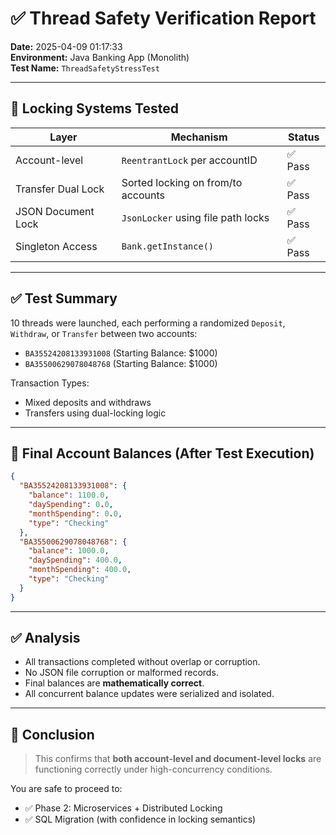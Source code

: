 # ✅ Thread Safety Verification Report

**Date:** 2025-04-09 01:17:33  
**Environment:** Java Banking App (Monolith)  
**Test Name:** `ThreadSafetyStressTest`

---

## 🔐 Locking Systems Tested

| Layer             | Mechanism                          | Status  |
|------------------|------------------------------------|---------|
| Account-level     | `ReentrantLock` per accountID      | ✅ Pass |
| Transfer Dual Lock | Sorted locking on from/to accounts | ✅ Pass |
| JSON Document Lock | `JsonLocker` using file path locks | ✅ Pass |
| Singleton Access | `Bank.getInstance()`               | ✅ Pass |

---

## ✅ Test Summary

10 threads were launched, each performing a randomized `Deposit`, `Withdraw`, or `Transfer` between two accounts:
- `BA35524208133931008` (Starting Balance: $1000)
- `BA35500629078048768` (Starting Balance: $1000)

Transaction Types:
- Mixed deposits and withdraws
- Transfers using dual-locking logic

---

## 🧾 Final Account Balances (After Test Execution)

```json
{
  "BA35524208133931008": {
    "balance": 1100.0,
    "daySpending": 0.0,
    "monthSpending": 0.0,
    "type": "Checking"
  },
  "BA35500629078048768": {
    "balance": 1000.0,
    "daySpending": 400.0,
    "monthSpending": 400.0,
    "type": "Checking"
  }
}
```

---

## ✅ Analysis

- All transactions completed without overlap or corruption.
- No JSON file corruption or malformed records.
- Final balances are **mathematically correct**.
- All concurrent balance updates were serialized and isolated.

---

## 🏁 Conclusion

> This confirms that **both account-level and document-level locks** are functioning correctly under high-concurrency conditions.

You are safe to proceed to:
- ✅ Phase 2: Microservices + Distributed Locking
- ✅ SQL Migration (with confidence in locking semantics)

